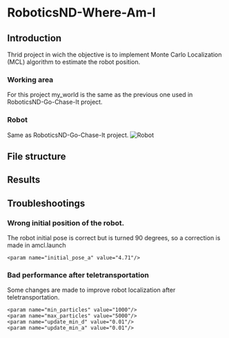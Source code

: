 # RoboticsND-Where-Am-I

## Introduction
Thrid project in wich the objective is to implement Monte Carlo Localization (MCL) algorithm to estimate the robot position. 

### Working area
For this project my_world is the same as the previous one used in RoboticsND-Go-Chase-It project.

### Robot
Same as RoboticsND-Go-Chase-It project.
![Robot](r1.png)

## File structure

## Results

## Troubleshootings

### Wrong initial position of the robot.
The robot initial pose is correct but is turned 90 degrees, so a correction is made in amcl.launch

    <param name="initial_pose_a" value="4.71"/>
    
### Bad performance after teletransportation
Some changes are made to improve robot localization after teletransportation.

    <param name="min_particles" value="1000"/>
    <param name="max_particles" value="5000"/>
    <param name="update_min_d" value="0.01"/>
    <param name="update_min_a" value="0.01"/>

